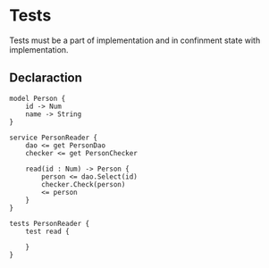 # Tests
Tests must be a part of implementation and in confinment state with implementation.

## Declaraction
```
model Person {
    id -> Num
    name -> String
}

service PersonReader {
    dao <= get PersonDao
    checker <= get PersonChecker
    
    read(id : Num) -> Person {
        person <= dao.Select(id)
        checker.Check(person)
        <= person
    }
}

tests PersonReader {
    test read {
        
    }
}
```
